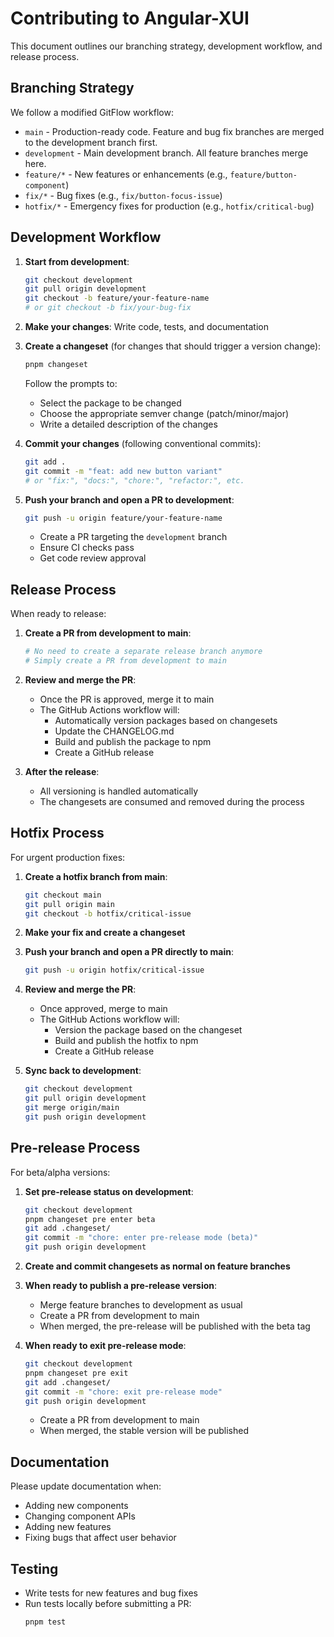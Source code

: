 # Contributing to Angular-XUI

This document outlines our branching strategy, development workflow, and release process.

## Branching Strategy

We follow a modified GitFlow workflow:

- `main` - Production-ready code. Feature and bug fix branches are merged to the development branch first.
- `development` - Main development branch. All feature branches merge here.
- `feature/*` - New features or enhancements (e.g., `feature/button-component`)
- `fix/*` - Bug fixes (e.g., `fix/button-focus-issue`)
- `hotfix/*` - Emergency fixes for production (e.g., `hotfix/critical-bug`)

## Development Workflow

1. **Start from development**:

   ```bash
   git checkout development
   git pull origin development
   git checkout -b feature/your-feature-name
   # or git checkout -b fix/your-bug-fix
   ```

2. **Make your changes**: Write code, tests, and documentation

3. **Create a changeset** (for changes that should trigger a version change):

   ```bash
   pnpm changeset
   ```

   Follow the prompts to:

   - Select the package to be changed
   - Choose the appropriate semver change (patch/minor/major)
   - Write a detailed description of the changes

4. **Commit your changes** (following conventional commits):

   ```bash
   git add .
   git commit -m "feat: add new button variant"
   # or "fix:", "docs:", "chore:", "refactor:", etc.
   ```

5. **Push your branch and open a PR to development**:
   ```bash
   git push -u origin feature/your-feature-name
   ```
   - Create a PR targeting the `development` branch
   - Ensure CI checks pass
   - Get code review approval

## Release Process

When ready to release:

1. **Create a PR from development to main**:

   ```bash
   # No need to create a separate release branch anymore
   # Simply create a PR from development to main
   ```

2. **Review and merge the PR**:

   - Once the PR is approved, merge it to main
   - The GitHub Actions workflow will:
     - Automatically version packages based on changesets
     - Update the CHANGELOG.md
     - Build and publish the package to npm
     - Create a GitHub release

3. **After the release**:
   - All versioning is handled automatically
   - The changesets are consumed and removed during the process

## Hotfix Process

For urgent production fixes:

1. **Create a hotfix branch from main**:

   ```bash
   git checkout main
   git pull origin main
   git checkout -b hotfix/critical-issue
   ```

2. **Make your fix and create a changeset**

3. **Push your branch and open a PR directly to main**:

   ```bash
   git push -u origin hotfix/critical-issue
   ```

4. **Review and merge the PR**:

   - Once approved, merge to main
   - The GitHub Actions workflow will:
     - Version the package based on the changeset
     - Build and publish the hotfix to npm
     - Create a GitHub release

5. **Sync back to development**:
   ```bash
   git checkout development
   git pull origin development
   git merge origin/main
   git push origin development
   ```

## Pre-release Process

For beta/alpha versions:

1. **Set pre-release status on development**:

   ```bash
   git checkout development
   pnpm changeset pre enter beta
   git add .changeset/
   git commit -m "chore: enter pre-release mode (beta)"
   git push origin development
   ```

2. **Create and commit changesets as normal on feature branches**

3. **When ready to publish a pre-release version**:

   - Merge feature branches to development as usual
   - Create a PR from development to main
   - When merged, the pre-release will be published with the beta tag

4. **When ready to exit pre-release mode**:
   ```bash
   git checkout development
   pnpm changeset pre exit
   git add .changeset/
   git commit -m "chore: exit pre-release mode"
   git push origin development
   ```
   - Create a PR from development to main
   - When merged, the stable version will be published

## Documentation

Please update documentation when:

- Adding new components
- Changing component APIs
- Adding new features
- Fixing bugs that affect user behavior

## Testing

- Write tests for new features and bug fixes
- Run tests locally before submitting a PR:
  ```bash
  pnpm test
  ```
